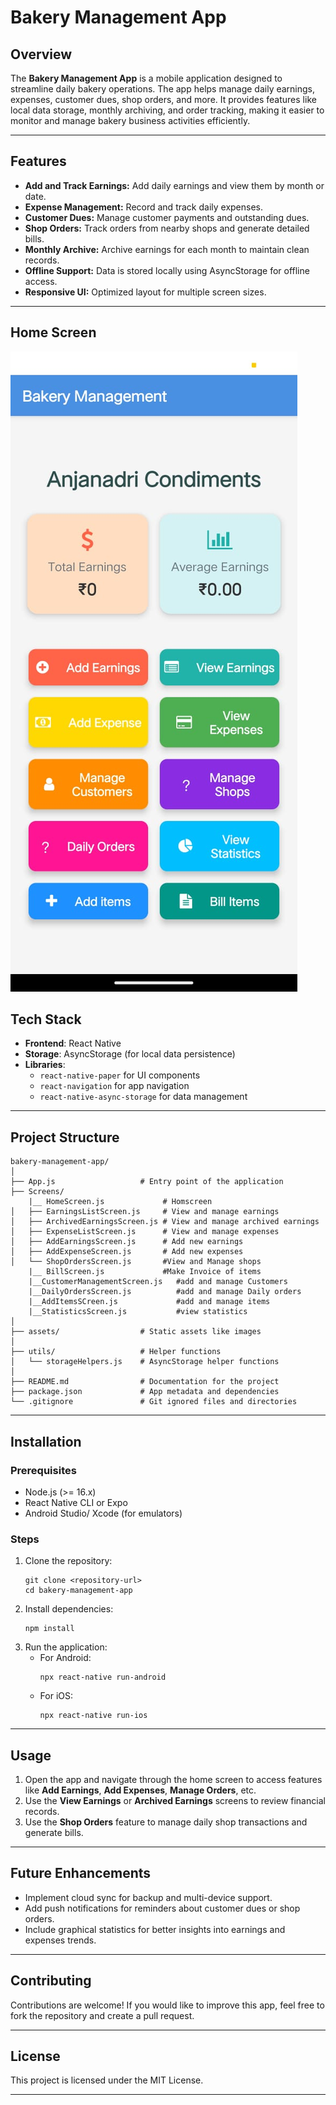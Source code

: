 # Bakery Management App

## Overview
The **Bakery Management App** is a mobile application designed to streamline daily bakery operations. The app helps manage daily earnings, expenses, customer dues, shop orders, and more. It provides features like local data storage, monthly archiving, and order tracking, making it easier to monitor and manage bakery business activities efficiently.

---

## Features
- **Add and Track Earnings:** Add daily earnings and view them by month or date.  
- **Expense Management:** Record and track daily expenses.  
- **Customer Dues:** Manage customer payments and outstanding dues.  
- **Shop Orders:** Track orders from nearby shops and generate detailed bills.  
- **Monthly Archive:** Archive earnings for each month to maintain clean records.  
- **Offline Support:** Data is stored locally using AsyncStorage for offline access.  
- **Responsive UI:** Optimized layout for multiple screen sizes.  

---
## Home Screen
![Home Screen](assets/home_screen.jpeg)

## Tech Stack
- **Frontend**: React Native  
- **Storage**: AsyncStorage (for local data persistence)  
- **Libraries**:  
  - `react-native-paper` for UI components  
  - `react-navigation` for app navigation  
  - `react-native-async-storage` for data management  

---

## Project Structure

```
bakery-management-app/
│
├── App.js                   # Entry point of the application
├── Screens/ 
    |__ HomeScreen.js             # Homscreen
│   ├── EarningsListScreen.js     # View and manage earnings
│   ├── ArchivedEarningsScreen.js # View and manage archived earnings
│   ├── ExpenseListScreen.js      # View and manage expenses
│   ├── AddEarningsScreen.js      # Add new earnings
│   ├── AddExpenseScreen.js       # Add new expenses
│   └── ShopOrdersScreen.js       #View and Manage shops
    |__ BillScreen.js             #Make Invoice of items
    |__CustomerManagementScreen.js   #add and manage Customers
    |__DailyOrdersScreen.js          #add and manage Daily orders
    |__AddItemsSCreen.js             #add and manage items
    |__StatisticsScreen.js           #view statistics
│
├── assets/                  # Static assets like images                  
│
├── utils/                   # Helper functions
│   └── storageHelpers.js    # AsyncStorage helper functions
│
├── README.md                # Documentation for the project
├── package.json             # App metadata and dependencies
└── .gitignore               # Git ignored files and directories
```

---

## Installation

### Prerequisites
- Node.js (>= 16.x)
- React Native CLI or Expo
- Android Studio/ Xcode (for emulators)

### Steps
1. Clone the repository:
   ```
   git clone <repository-url>
   cd bakery-management-app
   ```
2. Install dependencies:
   ```
   npm install
   ```
3. Run the application:
   - For Android:
     ```
     npx react-native run-android
     ```
   - For iOS:
     ```
     npx react-native run-ios
     ```

---

## Usage
1. Open the app and navigate through the home screen to access features like **Add Earnings**, **Add Expenses**, **Manage Orders**, etc.  
2. Use the **View Earnings** or **Archived Earnings** screens to review financial records.  
3. Use the **Shop Orders** feature to manage daily shop transactions and generate bills.

---

## Future Enhancements
- Implement cloud sync for backup and multi-device support.  
- Add push notifications for reminders about customer dues or shop orders.  
- Include graphical statistics for better insights into earnings and expenses trends.

---

## Contributing
Contributions are welcome! If you would like to improve this app, feel free to fork the repository and create a pull request.  

---

## License
This project is licensed under the MIT License.

--- 

